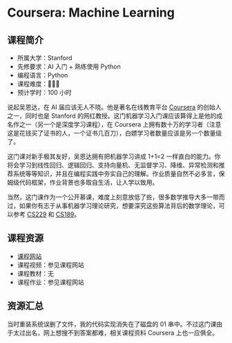 # Coursera: Machine Learning

## 课程简介

- 所属大学：Stanford
- 先修要求：AI 入门 + 熟练使用 Python
- 编程语言：Python
- 课程难度：🌟🌟🌟
- 预计学时：100 小时

说起吴恩达，在 AI 届应该无人不晓。他是著名在线教育平台 [Coursera](https://www.coursera.org) 的创始人之一，同时也是 Stanford 的网红教授。这门机器学习入门课应该算得上是他的成名作之一（另一个是深度学习课程），在 Coursera 上拥有数十万的学习者（注意这是花钱买了证书的人，一个证书几百刀），白嫖学习者数量应该是另一个数量级了。

这门课对新手极其友好，吴恩达拥有把机器学习讲成 1+1=2 一样直白的能力。你将会学习到线性回归、逻辑回归、支持向量机、无监督学习、降维、异常检测和推荐系统等等知识，并且在编程实践中夯实自己的理解。作业质量自然不必多言，保姆级代码框架，作业背景也多取自生活，让人学以致用。

当然，这门课作为一个公开慕课，难度上刻意放低了些，很多数学推导大多一带而过，如果你有志于从事机器学习理论研究，想要深究这些算法背后的数学理论，可以参考 [CS229](./CS229.md) 和 [CS189](./CS189.md)。

## 课程资源

- [课程网站](https://www.coursera.org/learn/machine-learning)
- 课程视频：参见课程网站
- 课程教材：无
- 课程作业：参见课程网站

## 资源汇总

当时重装系统误删了文件，我的代码实现消失在了磁盘的 01 串中。不过这门课由于太过出名，网上想搜不到答案都难，相关课程资料 Coursera 上也一应俱全。
